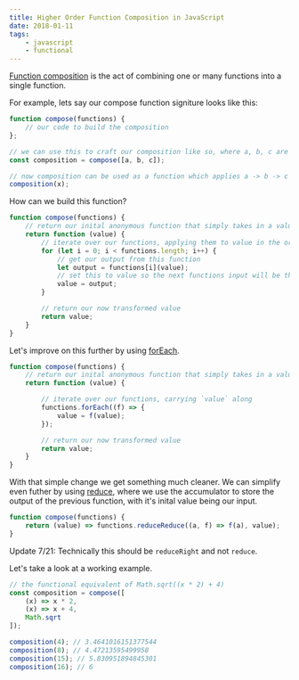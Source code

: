 ```yaml
---
title: Higher Order Function Composition in JavaScript
date: 2018-01-11
tags:
    - javascript
    - functional
---
```


<a href="https://en.wikipedia.org/wiki/Function_composition_(computer_science)">Function composition</a> is the act of combining one or many functions into a single function.

For example, lets say our compose function signiture looks like this:

```javascript
function compose(functions) {
    // our code to build the composition
};

// we can use this to craft our composition like so, where a, b, c are functions themselves
const composition = compose([a, b, c]);

// now composition can be used as a function which applies a -> b -> c to generate our output
composition(x);
```

How can we build this function?

```javascript
function compose(functions) {
    // return our inital anonymous function that simply takes in a value
    return function (value) {
        // iterate over our functions, applying them to value in the order given
        for (let i = 0; i < functions.length; i++) {
            // get our output from this function
            let output = functions[i](value);
            // set this to value so the next functions input will be this output
            value = output;
        }

        // return our now transformed value
        return value;
    }
}
```

Let's improve on this further by using [forEach](https://developer.mozilla.org/en-US/docs/Web/JavaScript/Reference/Global_Objects/Array/forEach).

```javascript
function compose(functions) {
    // return our inital anonymous function that simply takes in a value
    return function (value) {

        // iterate over our functions, carrying `value` along
        functions.forEach((f) => {
            value = f(value);
        });

        // return our now transformed value
        return value;
    }
}
```

With that simple change we get something much cleaner. We can simplify even futher by using [reduce](https://developer.mozilla.org/en-US/docs/Web/JavaScript/Reference/Global_Objects/Array/Reduce), where we use the accumulator to store the output of the previous function, with it's inital value being our input.

```javascript
function compose(functions) {
    return (value) => functions.reduceReduce((a, f) => f(a), value);
}
```

Update 7/21: Technically this should be `reduceRight` and not `reduce`.

Let's take a look at a working example.

```javascript
// the functional equivalent of Math.sqrt((x * 2) + 4)
const composition = compose([
    (x) => x * 2,
    (x) => x + 4,
    Math.sqrt
]);

composition(4); // 3.4641016151377544
composition(8); // 4.47213595499958
composition(15); // 5.830951894845301
composition(16); // 6
```
